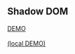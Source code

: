 ## Shadow DOM

<a href="/examples/shadow-dom/" target="_blank" >DEMO</a>
<br/><br/>
<a href="http://localhost:3000/shadow-dom/" target="_blank">(local DEMO)</a>